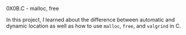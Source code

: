 0X0B.C - malloc, free

In this project, I learned about the difference between automatic
and dynamic location as well as how to use `malloc`, `free`, and `valgrind` in C.
